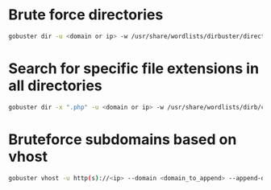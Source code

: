# Brute force directories
```sh
gobuster dir -u <domain or ip> -w /usr/share/wordlists/dirbuster/directory-list-1.0.txt
```
# Search for specific file extensions in all directories
```sh
gobuster dir -x ".php" -u <domain or ip> -w /usr/share/wordlists/dirb/common.txt
```
# Bruteforce subdomains based on vhost
```sh
gobuster vhost -u http(s)://<ip> --domain <domain_to_append> --append-domain --random-agent -w /usr/share/wordlists/amass/subdomains-top1mil-5000.txt
```
